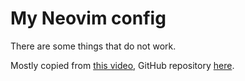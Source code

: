 # My Neovim config

There are some things that do not work.

Mostly copied from [this video](https://www.youtube.com/watch?v=w7i4amO_zaE), GitHub repository [here](https://github.com/ThePrimeagen/init.lua).
